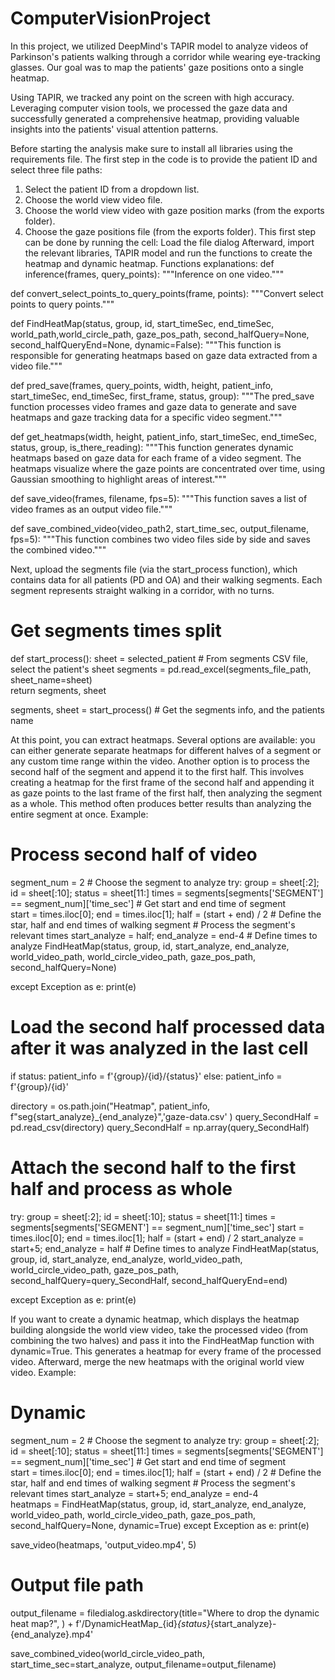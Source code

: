 # ComputerVisionProject
In this project, we utilized DeepMind's TAPIR model to analyze videos of Parkinson's patients walking through a corridor while wearing eye-tracking glasses. Our goal was to map the patients' gaze positions onto a single heatmap.

Using TAPIR, we tracked any point on the screen with high accuracy. Leveraging computer vision tools, we processed the gaze data and successfully generated a comprehensive heatmap, providing valuable insights into the patients' visual attention patterns.

Before starting the analysis make sure to install all libraries using the requirements file.
The first step in the code is to provide the patient ID and select three file paths:
1.	Select the patient ID from a dropdown list.
2.	Choose the world view video file.
3.	Choose the world view video with gaze position marks (from the exports folder).
4.	Choose the gaze positions file (from the exports folder).
This first step can be done by running the cell: Load the file dialog
Afterward, import the relevant libraries, TAPIR model and run the functions to create the heatmap and dynamic heatmap.
Functions explanations:
def inference(frames, query_points):
    """Inference on one video."""

def convert_select_points_to_query_points(frame, points):
    """Convert select points to query points."""

def FindHeatMap(status, group, id, start_timeSec, end_timeSec, world_path,world_circle_path, gaze_pos_path, second_halfQuery=None, second_halfQueryEnd=None, dynamic=False):
    """This function is responsible for generating heatmaps based on gaze data extracted from a video file."""

def pred_save(frames, query_points, width, height, patient_info, start_timeSec, end_timeSec, first_frame, status, group):
    """The pred_save function processes video frames and gaze data to generate and save heatmaps and gaze tracking data for a specific video segment."""

def get_heatmaps(width, height, patient_info, start_timeSec, end_timeSec, status, group, is_there_reading):
    """This function generates dynamic heatmaps based on gaze data for each frame of a video segment. The heatmaps visualize
    where the gaze points are concentrated over time, using Gaussian smoothing to highlight areas of interest."""

def save_video(frames, filename, fps=5):
    """This function saves a list of video frames as an output video file."""

def save_combined_video(video_path2, start_time_sec, output_filename, fps=5):
    """This function combines two video files side by side and saves the combined video."""




Next, upload the segments file (via the start_process function), which contains data for all patients (PD and OA) and their walking segments. Each segment represents straight walking in a corridor, with no turns.
# Get segments times split
def start_process():
    sheet = selected_patient                                                # From segments CSV file, select the patient's sheet
    segments = pd.read_excel(segments_file_path, sheet_name=sheet)  
    return segments, sheet

segments, sheet = start_process()                                           # Get the segments info, and the patients name

At this point, you can extract heatmaps. Several options are available: you can either generate separate heatmaps for different halves of a segment or any custom time range within the video. Another option is to process the second half of the segment and append it to the first half. This involves creating a heatmap for the first frame of the second half and appending it as gaze points to the last frame of the first half, then analyzing the segment as a whole. This method often produces better results than analyzing the entire segment at once.
Example:
# Process second half of video
segment_num = 2                                                             # Choose the segment to analyze
try:
    group = sheet[:2]; id = sheet[:10];  status = sheet[11:]
    times = segments[segments['SEGMENT'] == segment_num]['time_sec']        # Get start and end time of segment    
    start = times.iloc[0]; end = times.iloc[1]; half = (start + end) / 2    # Define the star, half and end times of walking segment
    # Process the segment's relevant times
    start_analyze = half; end_analyze = end-4                               # Define times to analyze
    FindHeatMap(status, group, id, start_analyze, end_analyze, world_video_path, world_circle_video_path, gaze_pos_path, second_halfQuery=None)

except Exception as e:
    print(e)
# Load the second half processed data after it was analyzed in the last cell
if status:
    patient_info = f'{group}/{id}/{status}'
else:
    patient_info = f'{group}/{id}'

directory = os.path.join("Heatmap", patient_info, f"seg{start_analyze}_{end_analyze}",'gaze-data.csv' )
query_SecondHalf = pd.read_csv(directory)
query_SecondHalf = np.array(query_SecondHalf)

# Attach the second half to the first half and process as whole
try:
    group = sheet[:2]; id = sheet[:10];  status = sheet[11:]
    times = segments[segments['SEGMENT'] == segment_num]['time_sec']
    start = times.iloc[0]; end = times.iloc[1]; half = (start + end) / 2
    start_analyze = start+5; end_analyze = half                                # Define times to analyze
    FindHeatMap(status, group, id, start_analyze, end_analyze, world_video_path, world_circle_video_path, gaze_pos_path, second_halfQuery=query_SecondHalf, second_halfQueryEnd=end)

except Exception as e:
    print(e)

If you want to create a dynamic heatmap, which displays the heatmap building alongside the world view video, take the processed video (from combining the two halves) and pass it into the FindHeatMap function with dynamic=True. This generates a heatmap for every frame of the processed video. Afterward, merge the new heatmaps with the original world view video.
Example:
# Dynamic
segment_num = 2                                                             # Choose the segment to analyze
try:
    group = sheet[:2]; id = sheet[:10];  status = sheet[11:]
    times = segments[segments['SEGMENT'] == segment_num]['time_sec']        # Get start and end time of segment    
    start = times.iloc[0]; end = times.iloc[1]; half = (start + end) / 2    # Define the star, half and end times of walking segment
    # Process the segment's relevant times
    start_analyze = start+5; end_analyze = end-4               
    heatmaps = FindHeatMap(status, group, id, start_analyze, end_analyze, world_video_path, world_circle_video_path, gaze_pos_path, second_halfQuery=None, dynamic=True)
except Exception as e:
    print(e)

save_video(heatmaps, 'output_video.mp4', 5)

# Output file path
output_filename = filedialog.askdirectory(title="Where to drop the dynamic heat map?",
) + f'/DynamicHeatMap_{id}_{status}_{start_analyze}-{end_analyze}.mp4'

save_combined_video(world_circle_video_path, start_time_sec=start_analyze, output_filename=output_filename)



